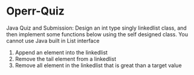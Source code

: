 # Operr-Quiz

Java Quiz and Submission:
Design an int type singly linkedlist class, and then implement some functions below using the self designed class.
You cannot use Java built in List interface
1. Append an element into the linkedlist
2. Remove the tail element from a linkedlist
3. Remove all element in the linkedlist that is great than a target value
